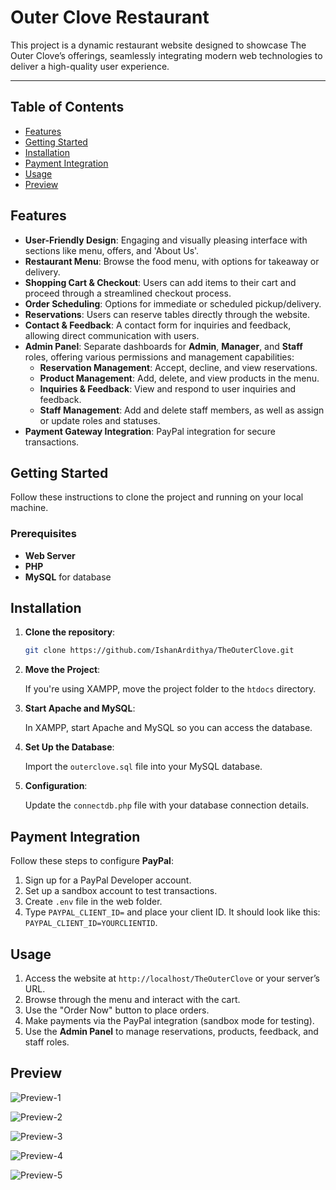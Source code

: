 # Outer Clove Restaurant

This project is a dynamic restaurant website designed to showcase The Outer Clove’s offerings, seamlessly integrating modern web technologies to deliver a high-quality user experience.

---

## Table of Contents
- [Features](#features)
- [Getting Started](#getting-started)
- [Installation](#installation)
- [Payment Integration](#payment-integration)
- [Usage](#usage)
- [Preview](#preview)

## Features

- **User-Friendly Design**: Engaging and visually pleasing interface with sections like menu, offers, and 'About Us'.
- **Restaurant Menu**: Browse the food menu, with options for takeaway or delivery.
- **Shopping Cart & Checkout**: Users can add items to their cart and proceed through a streamlined checkout process.
- **Order Scheduling**: Options for immediate or scheduled pickup/delivery.
- **Reservations**: Users can reserve tables directly through the website.
- **Contact & Feedback**: A contact form for inquiries and feedback, allowing direct communication with users.
- **Admin Panel**: Separate dashboards for **Admin**, **Manager**, and **Staff** roles, offering various permissions and management capabilities:
  - **Reservation Management**: Accept, decline, and view reservations.
  - **Product Management**: Add, delete, and view products in the menu.
  - **Inquiries & Feedback**: View and respond to user inquiries and feedback.
  - **Staff Management**: Add and delete staff members, as well as assign or update roles and statuses.
- **Payment Gateway Integration**: PayPal integration for secure transactions.

## Getting Started

Follow these instructions to clone the project and running on your local machine.

### Prerequisites
- **Web Server**
- **PHP**
- **MySQL** for database

## Installation
1. **Clone the repository**:
   ```bash
   git clone https://github.com/IshanArdithya/TheOuterClove.git

2. **Move the Project**:
   
   If you're using XAMPP, move the project folder to the `htdocs` directory.

3. **Start Apache and MySQL**:

   In XAMPP, start Apache and MySQL so you can access the database.

4. **Set Up the Database**:

   Import the `outerclove.sql` file into your MySQL database.

5. **Configuration**:

   Update the `connectdb.php` file with your database connection details.

## Payment Integration

Follow these steps to configure **PayPal**:

1. Sign up for a PayPal Developer account.
2. Set up a sandbox account to test transactions.
3. Create `.env` file in the web folder.
4. Type `PAYPAL_CLIENT_ID=` and place your client ID. It should look like this: `PAYPAL_CLIENT_ID=YOURCLIENTID`.

## Usage

1. Access the website at `http://localhost/TheOuterClove` or your server’s URL.
2. Browse through the menu and interact with the cart.
3. Use the "Order Now" button to place orders.
4. Make payments via the PayPal integration (sandbox mode for testing).
5. Use the **Admin Panel** to manage reservations, products, feedback, and staff roles.

## Preview

![Preview-1](images/previews/preview-1.png)

![Preview-2](images/previews/preview-2.png)

![Preview-3](images/previews/preview-3.png)

![Preview-4](images/previews/preview-4.png)

![Preview-5](images/previews/preview-5.png)
